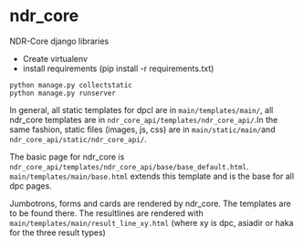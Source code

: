 # ndr_core
NDR-Core django libraries

- Create virtualenv
- install requirements (pip install -r requirements.txt)

```
python manage.py collectstatic
python manage.py runserver
```

In general, all static templates for dpcl are in ```main/templates/main/```, all ndr_core templates are in ```ndr_core_api/templates/ndr_core_api/```.In the same fashion, static files (images, js, css) are in ```main/static/main/```and ```ndr_core_api/static/ndr_core_api/```.

The basic page for ndr_core is  ```ndr_core_api/templates/ndr_core_api/base/base_default.html```. ```main/templates/main/base.html``` extends this template and is the base for all dpc pages.

Jumbotrons, forms and cards are rendered by ndr_core. The templates are to be found there.
The resultlines are rendered with ```main/templates/main/result_line_xy.html``` (where xy is dpc, asiadir or haka for the three result types)
